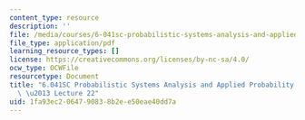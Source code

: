 ```yaml
---
content_type: resource
description: ''
file: /media/courses/6-041sc-probabilistic-systems-analysis-and-applied-probability-fall-2013/1fa93ec2064790838b2ee50eae40dd7a_MIT6_041SCF13_lec22_300k.pdf
file_type: application/pdf
learning_resource_types: []
license: https://creativecommons.org/licenses/by-nc-sa/4.0/
ocw_type: OCWFile
resourcetype: Document
title: "6.041SC Probabilistic Systems Analysis and Applied Probability, Fall 2013Transcript\
  \ \u2013 Lecture 22"
uid: 1fa93ec2-0647-9083-8b2e-e50eae40dd7a
---
```


